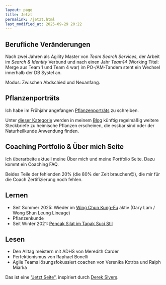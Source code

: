 ```yaml
---
layout: page
title: Jetzt
permalink: /jetzt.html
last_modified_at: 2025-09-29 20:22
---
```

## Berufliche Veränderungen

Nach zwei Jahren als Agility Master von *Team Search Services*, 
der Arbeit im *Search & Identity* Verbund und nach einen Jahr *Team14* 
(Working Titel: Merge aus Team 1 und Team 4 war) im PO-/AM-Tandem 
steht ein Wechsel innerhalb der DB Systel an.

Modus: Zwischen Abdschied und Neuanfang.

## Pflanzenporträts

Ich habe im Frühjahr angefangen [Pflanzenporträts](/thema/pflanzenportrat/) zu schreiben. 

Unter [dieser Kategorie](/thema/pflanzenportrat/) 
werden in meinem [Blog](/blog.html) künftig regelmäßig 
weitere Steckbriefe zu heimische Pflanzen erscheinen, 
die essbar sind oder der Naturheilkunde Anwendung finden. 

## Coaching Portfolio & Über mich Seite

Ich überarbeite aktuell meine Über mich und meine Portfolio Seite.
Dazu kommt ein Coaching FAQ. 

Beides Teile der fehlenden 20% (die 80% der Zeit brauchen😉), 
die mir für die Coach Zertifizierung noch fehlen.

## Lernen

- Seit Sommer 2025: Wieder im [Wing Chun Kung-Fu](https://www.directwingchun.com/) aktiv
(Gary Lam / Wong Shun Leung Lineage)
- Pflanzenkunde 
- Seit Winter 2021: [Pencak Silat im Tapak Suci Stil](/thema/pencak-silat/)

## Lesen

- Den Alltag meistern mit ADHS von Meredith Carder
- Perfektionismus von Raphael Bonelli  
- Agile Teams lösungsfokussiert coachen 
von Verenika Kotrba und Ralph Miarka

Das ist eine ["Jetzt Seite"](https://nownownow.com/about), 
inspiriert durch [Derek Sivers](https://sive.rs/).   
